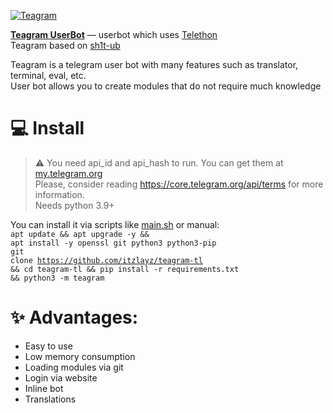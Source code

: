 [![Teagram](https://readme-typing-svg.herokuapp.com?color=%2336BCF7&lines=Teagram+Userbot)](https://t.me/UBteagram)

<b><a href="https://t.me/UBteagram">Teagram UserBot</a></b> — userbot which uses <a href="https://github.com/LonamiWebs/Telethon">Telethon</a><br>
Teagram based on <a href=https://github.com/sh1tn3t/sh1t-ub>sh1t-ub</a>

Teagram is a telegram user bot with many features such as translator, terminal, eval, etc. <br>
User bot allows you to create modules that do not require much knowledge

<h1>💻 Install</h1>

> ⚠ You need api_id and api_hash to run. You can get them at <a href="https://my.telegram.org">my.telegram.org</a> <br>
> Please, consider reading https://core.telegram.org/api/terms for more information. <br>
> Needs python 3.9+

You can install it via scripts like <a href="https://github.com/itzlayz/teagram-tl/blob/main/main.sh">main.sh</a> or manual: <br>
<code>apt update && apt upgrade -y && apt install -y openssl git python3 python3-pip</code><br>
<code>git clone https://github.com/itzlayz/teagram-tl && cd teagram-tl && pip install -r requirements.txt && python3 -m teagram</code>

<h1>✨ Advantages:</h1>
<ul>
    <li>Easy to use</li>
    <li>Low memory consumption</li>
    <li>Loading modules via git</li>
    <li>Login via website</li>
    <li>Inline bot</li>
    <li>Translations</li>
</ul>
